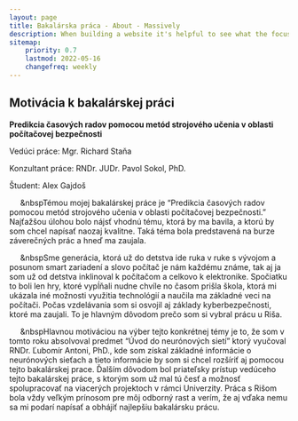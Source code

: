 ```yaml
---
layout: page
title: Bakalárska práca - About - Massively
description: When building a website it's helpful to see what the focus of your site is. This page is an example of how to show a website's focus.
sitemap:
    priority: 0.7
    lastmod: 2022-05-16
    changefreq: weekly
---
```

## Motivácia k bakalárskej práci

**Predikcia časových radov pomocou metód strojového učenia v oblasti počítačovej bezpečnosti**

Vedúci práce: Mgr. Richard Staňa

Konzultant práce: RNDr. JUDr. Pavol Sokol, PhD.

Študent: Alex Gajdoš


&nbsp;&nbsp;&nbsp;&nbsp;&nbsp;&nbspTémou mojej bakalárskej práce je “Predikcia časových radov pomocou metód strojového učenia v oblasti počítačovej bezpečnosti.” Najťažšou úlohou bolo nájsť vhodnú tému, ktorá by ma bavila, a ktorú by som chcel napísať naozaj kvalitne. Taká téma bola predstavená na burze záverečných prác a hneď ma zaujala.

&nbsp;&nbsp;&nbsp;&nbsp;&nbsp;&nbspSme generácia, ktorá už do detstva ide ruka v ruke s vývojom a posunom smart zariadení a slovo počítač je nám každému známe, tak aj ja som už od detstva inklinoval k počítačom a celkovo k elektronike. Spočiatku to boli len hry, ktoré vypĺňali nudne chvíle no časom prišla škola, ktorá mi ukázala iné možnosti využitia technológií a naučila ma základné veci na počítači. Počas vzdelávania som si osvojil aj základy kyberbezpečnosti, ktoré ma zaujali. To je hlavným dôvodom prečo som si vybral prácu u Riša.

&nbsp;&nbsp;&nbsp;&nbsp;&nbsp;&nbspHlavnou motiváciou na výber tejto konkrétnej témy je to, že som v tomto roku absolvoval predmet “Úvod do neurónových sietí” ktorý vyučoval RNDr. Ľubomír Antoni, PhD., kde som získal základné informácie o neurónových sieťach a tieto informácie by som si chcel rozšíriť aj pomocou tejto bakalárskej prace.
Ďalším dôvodom bol priateľsky prístup vedúceho tejto bakalárskej práce, s ktorým som už mal tú česť a možnosť spolupracovať na viacerých projektoch v rámci Univerzity. Práca s Rišom bola vždy veľkým prínosom pre môj odborný rast a verím, že aj vďaka nemu sa mi podarí napísať a obhájiť najlepšiu bakalársku prácu.


